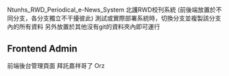 # 
Ntunhs_RWD_Periodical_e-News_System
 北護RWD校刊系統
 (前後端放置於不同分支，各分支獨立不干擾彼此)
 測試或實際部署系統時，切換分支並複製該分支內的所有資料
 另外放置於其他沒有git的資料夾內即可運行
 
## Frontend Admin
前端後台管理頁面
拜託嘉祥哥了 Orz